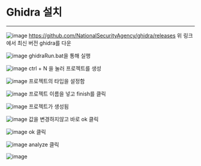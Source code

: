 # Ghidra 설치
---




![image](https://user-images.githubusercontent.com/53963779/201042045-89dd8f7c-1d24-426d-8cf6-fc0c2875348f.png)
https://github.com/NationalSecurityAgency/ghidra/releases
위 링크에서 최신 버전 ghidra를 다운

![image](https://user-images.githubusercontent.com/53963779/201263359-c881766f-73f4-463f-bac8-5d181344f277.png)
ghidraRun.bat을 통해 실행

![image](https://user-images.githubusercontent.com/53963779/201264167-690a4d8f-2943-409c-b92a-fbd2a029d727.png)
ctrl + N 을 눌러 프로젝트를 생성

![image](https://user-images.githubusercontent.com/53963779/201264306-5ac055ae-b059-49cf-b88f-06baa27f1ebe.png)
프로젝트의 타입을 설정함

![image](https://user-images.githubusercontent.com/53963779/201264402-68ddc6b6-0958-4990-8d71-6a32fe676b77.png)
프로젝트 이름을 넣고 finish를 클릭

![image](https://user-images.githubusercontent.com/53963779/201267889-e116171d-1de9-44ce-b47e-1efd8b5f6765.png)
프로젝트가 생성됨

![image](https://user-images.githubusercontent.com/53963779/201266295-f5766193-c933-41d6-b2e4-031c7722b1c6.png)
값을 변경하지않고 바로 ok 클릭

![image](https://user-images.githubusercontent.com/53963779/201266417-0174a255-1317-4b5f-bf29-db1e03f623b2.png)
ok 클릭

![image](https://user-images.githubusercontent.com/53963779/201266516-2b261926-71b7-405c-b638-23405b01d202.png)
analyze 클릭

![image](https://user-images.githubusercontent.com/53963779/201266660-2179085b-a89a-4b80-9490-9df7e2e75230.png)


